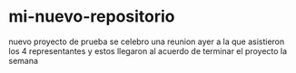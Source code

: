 # mi-nuevo-repositorio
nuevo proyecto de prueba
se celebro una reunion ayer a la que asistieron los 4 representantes y estos llegaron al acuerdo de terminar el proyecto la semana

